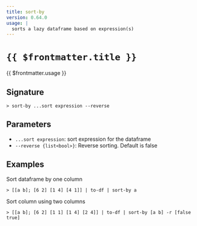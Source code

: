 ```yaml
---
title: sort-by
version: 0.64.0
usage: |
  sorts a lazy dataframe based on expression(s)
---
```


# <code>{{ $frontmatter.title }}</code>

<div style='white-space: pre-wrap;'>{{ $frontmatter.usage }}</div>

## Signature

```> sort-by ...sort expression --reverse```

## Parameters

 -  `...sort expression`: sort expression for the dataframe
 -  `--reverse {list<bool>}`: Reverse sorting. Default is false

## Examples

Sort dataframe by one column
```shell
> [[a b]; [6 2] [1 4] [4 1]] | to-df | sort-by a
```

Sort column using two columns
```shell
> [[a b]; [6 2] [1 1] [1 4] [2 4]] | to-df | sort-by [a b] -r [false true]
```
